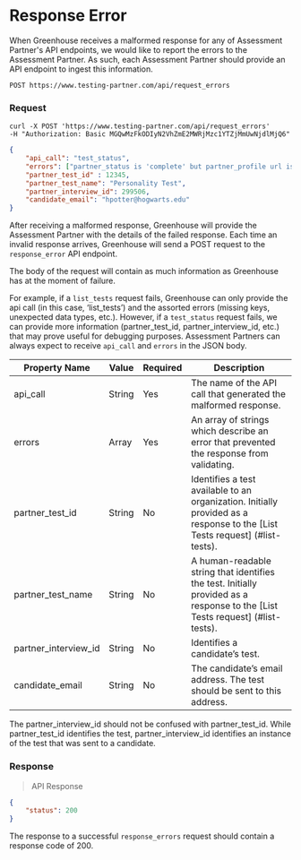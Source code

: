 # Response Error 

When Greenhouse receives a malformed response for any of Assessment Partner's API endpoints, we would like to report the errors to the Assessment Partner. As such, each Assessment Partner should provide an API endpoint to ingest this information.

`POST https://www.testing-partner.com/api/request_errors`

### Request


```shell
curl -X POST 'https://www.testing-partner.com/api/request_errors'
-H "Authorization: Basic MGQwMzFkODIyN2VhZmE2MWRjMzc1YTZjMmUwNjdlMjQ6"
```

```json
{
	"api_call": "test_status",
	"errors": ["partner_status is 'complete' but partner_profile url is missing"],
	"partner_test_id" : 12345,
	"partner_test_name": "Personality Test",
	"partner_interview_id": 299506,
	"candidate_email": "hpotter@hogwarts.edu"
}
```

After receiving a malformed response, Greenhouse will provide the Assessment Partner with the details of the failed response. Each time an invalid response arrives, Greenhouse will send a POST request to the `response_error` API endpoint.

The body of the request will contain as much information as Greenhouse has at the moment of failure. 

For example, if a `list_tests` request fails, Greenhouse can only provide the api call (in this case, ‘list_tests’) and the assorted errors (missing keys, unexpected data types, etc.). However, if a `test_status` request fails, we can provide more information (partner_test_id, partner_interview_id, etc.) that may prove useful for debugging purposes. Assessment Partners can always expect to receive `api_call` and `errors` in the JSON body. 

Property Name | Value | Required | Description
-------------- | -------------- | -------------- | --------------
api_call | String | Yes | The name of the API call that generated the malformed response.
errors | Array | Yes | An array of strings which describe an error that prevented the response from validating.
partner_test_id | String | No | Identifies a test available to an organization. Initially provided as a response to the [List Tests request] (#list-tests).
partner_test_name | String | No | A human-readable string that identifies the test. Initially provided as a response to the [List Tests request] (#list-tests).
partner_interview_id | String | No | Identifies a candidate’s test. 
candidate_email | String | No | The candidate’s email address. The test should be sent to this address.

<aside class="notice">
The partner_interview_id should not be confused with partner_test_id. While partner_test_id identifies the test, partner_interview_id identifies an instance of the test that was sent to a candidate.
</aside>

### Response 

> API Response

```json
{
	"status": 200
}
```

The response to a successful `response_errors` request should contain a response code of 200.
<br><br>